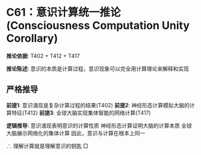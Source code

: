 # C61：意识计算统一推论 (Consciousness Computation Unity Corollary)

**推论依据**: T402 + T412 + T417

**推论陈述**: 意识的本质是计算过程，意识现象可以完全用计算理论来解释和实现

## 严格推导

**前提1**: 意识涌现是复杂计算过程的结果(T402)
**前提2**: 神经形态计算模拟大脑的计算特征(T412)
**前提3**: 全球大脑实现集体智能的网络计算(T417)

**逻辑推导**:
意识涌现表明意识的计算性质
神经形态计算证明大脑的计算本质
全球大脑展示网络化的集体计算
因此，意识与计算在根本上同一

∴ 理解计算就是理解意识的钥匙 □